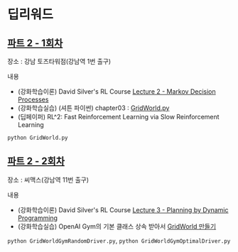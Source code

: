 # 딥리워드

## [파트 2 - 1회차](https://www.facebook.com/events/169386600274050/)

장소 : 강남 토즈타워점(강남역 1번 출구)

내용
* (강화학습이론) David Silver's RL Course
  [Lecture 2 - Markov Decision Processes](http://www0.cs.ucl.ac.uk/staff/d.silver/web/Teaching_files/MDP.pdf)
* (강화학습실습) (셔튼 파이썬) chapter03 :
  [GridWorld.py](https://github.com/ShangtongZhang/reinforcement-learning-an-introduction/blob/master/chapter03/GridWorld.py)
* (딥페이퍼) RL^2: Fast Reinforcement Learning via Slow Reinforcement Learning

`python GridWorld.py`

## [파트 2 - 2회차](https://www.facebook.com/events/129594747676131/)

장소 : 씨맥스(강남역 11번 출구)

내용
* (강화학습이론) David Silver's RL Course
  [Lecture 3 - Planning by Dynamic Programming](http://www0.cs.ucl.ac.uk/staff/d.silver/web/Teaching_files/DP.pdf)
* (강화학습실습) OpenAI Gym의 기본 클래스 상속 받아서
  [GridWorld 만들기](https://github.com/dennybritz/reinforcement-learning/blob/master/lib/envs/gridworld.py)

`python GridWorldGymRandomDriver.py`, `python GridWorldGymOptimalDriver.py`

